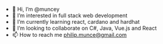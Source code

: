 - 👋 Hi, I’m @muncey
- 👀 I’m interested in full stack web development
- 🌱 I’m currently learning react, cardano and hardhat
- 💞️ I’m looking to collaborate on C#, Java, Vue.js and React
- 📫 How to reach me philip.munce@gmail.com

<!---
muncey/muncey is a ✨ special ✨ repository because its `README.md` (this file) appears on your GitHub profile.
You can click the Preview link to take a look at your changes.
--->
